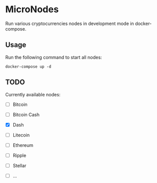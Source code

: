 # MicroNodes

Run various cryptocurrencies nodes in development mode in docker-compose.

## Usage

Run the following command to start all nodes:

    docker-compose up -d

## TODO

Currently available nodes:

  * [ ] Bitcoin
  * [ ] Bitcoin Cash
  * [X] Dash
  * [ ] Litecoin
  * [ ] Ethereum
  * [ ] Ripple
  * [ ] Stellar
  * [ ] …

